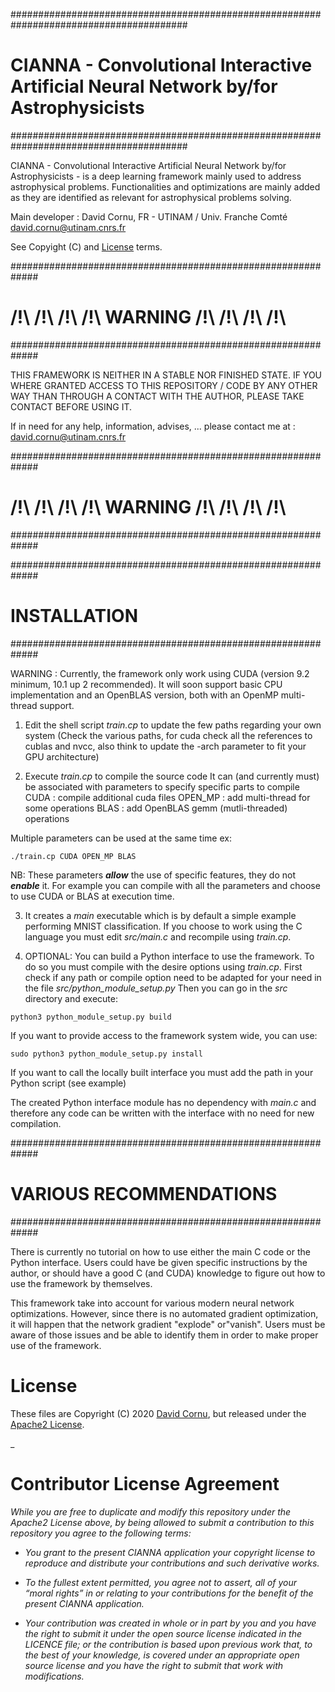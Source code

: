 ########################################################################################
# CIANNA - Convolutional Interactive Artificial Neural Network by/for Astrophysicists
########################################################################################

CIANNA - Convolutional Interactive Artificial Neural Network by/for Astrophysicists - is a deep learning framework mainly used to address astrophysical problems. Functionalities and optimizations are mainly added as they are identified as relevant for astrophysical problems solving.

Main developer : David Cornu, FR - UTINAM / Univ. Franche Comté
david.cornu@utinam.cnrs.fr

See Copyight (C) and [License](#License) terms.



#############################################################
#        /!\ /!\ /!\ /!\ WARNING /!\ /!\ /!\ /!\
#############################################################

THIS FRAMEWORK IS NEITHER IN A STABLE NOR FINISHED STATE.
IF YOU WHERE GRANTED ACCESS TO THIS REPOSITORY / CODE BY ANY OTHER WAY
THAN THROUGH A CONTACT WITH THE AUTHOR, PLEASE TAKE CONTACT BEFORE USING IT.

If in need for any help, information, advises, ... please contact
me at : david.cornu@utinam.cnrs.fr

#############################################################
#        /!\ /!\ /!\ /!\ WARNING /!\ /!\ /!\ /!\
#############################################################








#############################################################
#                         INSTALLATION
#############################################################

WARNING : Currently, the framework only work using CUDA (version 9.2 minimum, 10.1 up 2 recommended).
It will soon support basic CPU implementation and an OpenBLAS version, both with an OpenMP multi-thread support.


1. Edit the shell script *train.cp* to update the few paths regarding your own system
(Check the various paths, for cuda check all the references to cublas and nvcc, 
also think to update the -arch parameter to fit your GPU architecture)

2. Execute *train.cp* to compile the source code
It can (and currently must) be associated with parameters to specify specific parts to compile
CUDA 	: compile additional cuda files
OPEN_MP : add multi-thread for some operations
BLAS 	: add OpenBLAS gemm (mutli-threaded) operations

Multiple parameters can be used at the same time ex:
```
./train.cp CUDA OPEN_MP BLAS
```

NB: These parameters ***allow*** the use of specific features, they do not ***enable*** it. For example you can compile
with all the parameters and choose to use CUDA or BLAS at execution time.

3. It creates a *main* executable which is by default a simple example performing MNIST classification.
If you choose to work using the C language you must edit *src/main.c* and recompile using *train.cp*.

4. OPTIONAL: You can build a Python interface to use the framework.
To do so you must compile with the desire options using *train.cp*.
First check if any path or compile option need to be adapted for your need in the file *src/python_module_setup.py*
Then you can go in the *src* directory and execute:
```
python3 python_module_setup.py build
```
If you want to provide access to the framework system wide, you can use:
```
sudo python3 python_module_setup.py install
```
If you want to call the locally built interface you must add the path in your Python script (see example) 

The created Python interface module has no dependency with *main.c* and therefore
any code can be written with the interface with no need for new compilation.




#############################################################
#                   VARIOUS RECOMMENDATIONS
#############################################################

There is currently no tutorial on how to use either the main C code or the Python interface.
Users could have be given specific instructions by the author, or should have a good C (and CUDA) knowledge
to figure out how to use the framework by themselves.

This framework take into account for various modern neural network optimizations. 
However, since there is no automated gradient optimization, it will happen that the network gradient "explode" or"vanish". 
Users must be aware of those issues and be able to identify them in order to make proper use of the framework.


# License

These files are Copyright (C) 2020 [David Cornu](https://github.com/Deyht/CIANNA), but released under the [Apache2 License](https://github.com/Deyht/CIANNA/LICENSE.md).

\_

# Contributor License Agreement
*While you are free to duplicate and modify this repository under the Apache2 License above, by being allowed to submit a contribution to this repository you agree to the following terms:*

- *You grant to the present CIANNA application your copyright license to reproduce and distribute your contributions and such derivative works.*

- *To the fullest extent permitted, you agree not to assert, all of your “moral rights” in or relating to your contributions for the benefit of the present CIANNA application.*

- *Your contribution was created in whole or in part by you and you have the right to submit it under the open source license indicated in the LICENCE file; or the contribution is based upon previous work that, to the best of your knowledge, is covered under an appropriate open source license and you have the right to submit that work with modifications.*




